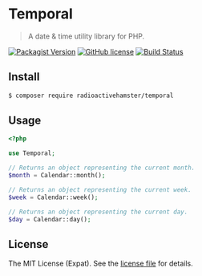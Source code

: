 Temporal
========
> A date & time utility library for PHP.

[![Packagist Version][PACKAGIST VERSION BADGE]][PACKAGIST PAGE] [![GitHub license][LICENSE BADGE]][LICENSE PAGE] [![Build Status][BUILD BADGE]][BUILD PAGE]

Install
-------

```sh
$ composer require radioactivehamster/temporal
```

Usage
-----

```php
<?php

use Temporal;

// Returns an object representing the current month.
$month = Calendar::month();

// Returns an object representing the current week.
$week = Calendar::week();

// Returns an object representing the current day.
$day = Calendar::day();
```

License
-------
The MIT License (Expat). See the [license file](LICENSE) for details.

[BUILD BADGE]: https://travis-ci.org/radioactivehamster/temporal.svg?branch=master
[BUILD PAGE]: https://travis-ci.org/radioactivehamster/temporal
[LICENSE BADGE]: https://img.shields.io/github/license/radioactivehamster/temporal.svg
[LICENSE PAGE]: https://github.com/radioactivehamster/temporal/blob/master/LICENSE
[PACKAGIST PAGE]: https://packagist.org/packages/radioactivehamster/temporal
[PACKAGIST VERSION BADGE]: https://img.shields.io/packagist/v/radioactivehamster/temporal.svg
